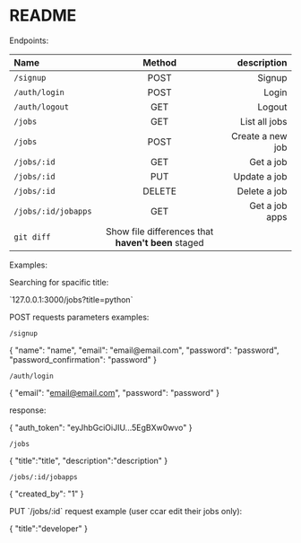 # README

Endpoints: 

| Name | Method | description |
| :---         |     :---:      |          ---: |
| `/signup`   | POST    | Signup    |
| `/auth/login`     | POST       | Login      |
| `/auth/logout`     | GET       | Logout      |
| `/jobs`     | GET       | List all jobs      |
| `/jobs`     | POST       | Create a new job      |
| `/jobs/:id`     | GET       | Get a job      |
| `/jobs/:id`     | PUT       | Update a job      |
| `/jobs/:id`     | DELETE       | Delete a job      |
| `/jobs/:id/jobapps`     | GET       | Get a job apps      |
| `git diff` | Show file differences that **haven't been** staged |



Examples:

<p>
Searching for spacific title:
<p>
`127.0.0.1:3000/jobs?title=python`
</p>
</p>


<p>
POST requests parameters examples:
</p>
<p>
	
`/signup`

<p>
{
	"name": "name",
	"email": "email@email.com",
	"password": "password",
	"password_confirmation": "password"
	}
</p>

</p>
<p>

`/auth/login`

{
	"email": "email@email.com",
	"password": "password"
	}

response:

{
	"auth_token": "eyJhbGciOiJIU...5EgBXw0wvo"
	}
</p>
<p>

`/jobs`

{
	"title":"title",
	"description":"description"
	}

</p>
<p>

`/jobs/:id/jobapps`

{
	"created_by": "1"
	}

</p>
	

<p>
PUT `/jobs/:id` request example (user ccar edit their jobs only):

{
	"title":"developer"
	}

</p>
